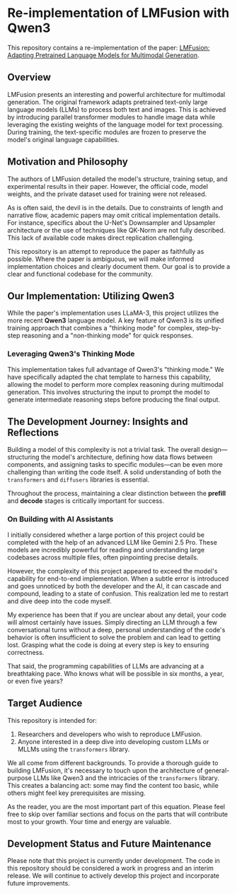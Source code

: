 # Re-implementation of LMFusion with Qwen3

This repository contains a re-implementation of the paper: [LMFusion: Adapting Pretrained Language Models for Multimodal Generation](https://arxiv.org/abs/2412.15188).

## Overview

LMFusion presents an interesting and powerful architecture for multimodal generation. The original framework adapts pretrained text-only large language models (LLMs) to process both text and images. This is achieved by introducing parallel transformer modules to handle image data while leveraging the existing weights of the language model for text processing. During training, the text-specific modules are frozen to preserve the model's original language capabilities.

## Motivation and Philosophy

The authors of LMFusion detailed the model's structure, training setup, and experimental results in their paper. However, the official code, model weights, and the private dataset used for training were not released.

As is often said, the devil is in the details. Due to constraints of length and narrative flow, academic papers may omit critical implementation details. For instance, specifics about the U-Net's Downsampler and Upsampler architecture or the use of techniques like QK-Norm are not fully described. This lack of available code makes direct replication challenging.

This repository is an attempt to reproduce the paper as faithfully as possible. Where the paper is ambiguous, we will make informed implementation choices and clearly document them. Our goal is to provide a clear and functional codebase for the community.

## Our Implementation: Utilizing Qwen3

While the paper's implementation uses LLaMA-3, this project utilizes the more recent **Qwen3** language model. A key feature of Qwen3 is its unified training approach that combines a "thinking mode" for complex, step-by-step reasoning and a "non-thinking mode" for quick responses.

### Leveraging Qwen3's Thinking Mode

This implementation takes full advantage of Qwen3's "thinking mode." We have specifically adapted the chat template to harness this capability, allowing the model to perform more complex reasoning during multimodal generation. This involves structuring the input to prompt the model to generate intermediate reasoning steps before producing the final output.

## The Development Journey: Insights and Reflections

Building a model of this complexity is not a trivial task. The overall design—structuring the model's architecture, defining how data flows between components, and assigning tasks to specific modules—can be even more challenging than writing the code itself. A solid understanding of both the `transformers` and `diffusers` libraries is essential.

Throughout the process, maintaining a clear distinction between the **prefill** and **decode** stages is critically important for success.

### On Building with AI Assistants

I initially considered whether a large portion of this project could be completed with the help of an advanced LLM like Gemini 2.5 Pro. These models are incredibly powerful for reading and understanding large codebases across multiple files, often pinpointing precise details.

However, the complexity of this project appeared to exceed the model's capability for end-to-end implementation. When a subtle error is introduced and goes unnoticed by both the developer and the AI, it can cascade and compound, leading to a state of confusion. This realization led me to restart and dive deep into the code myself.

My experience has been that if you are unclear about any detail, your code will almost certainly have issues. Simply directing an LLM through a few conversational turns without a deep, personal understanding of the code's behavior is often insufficient to solve the problem and can lead to getting lost. Grasping what the code is doing at every step is key to ensuring correctness.

That said, the programming capabilities of LLMs are advancing at a breathtaking pace. Who knows what will be possible in six months, a year, or even five years?

## Target Audience

This repository is intended for:
1.  Researchers and developers who wish to reproduce LMFusion.
2.  Anyone interested in a deep dive into developing custom LLMs or MLLMs using the `transformers` library.

We all come from different backgrounds. To provide a thorough guide to building LMFusion, it's necessary to touch upon the architecture of general-purpose LLMs like Qwen3 and the intricacies of the `transformers` library. This creates a balancing act: some may find the content too basic, while others might feel key prerequisites are missing.

As the reader, you are the most important part of this equation. Please feel free to skip over familiar sections and focus on the parts that will contribute most to your growth. Your time and energy are valuable.

## Development Status and Future Maintenance

Please note that this project is currently under development. The code in this repository should be considered a work in progress and an interim release. We will continue to actively develop this project and incorporate future improvements.